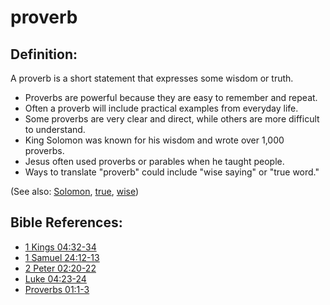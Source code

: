 # proverb #

## Definition: ##

A proverb is a short statement that expresses some wisdom or truth.

* Proverbs are powerful because they are easy to remember and repeat.
* Often a proverb will include practical examples from everyday life.
* Some proverbs are very clear and direct, while others are more difficult to understand.
* King Solomon was known for his wisdom and wrote over 1,000 proverbs.
* Jesus often used proverbs or parables when he taught people.
* Ways to translate "proverb" could include "wise saying" or "true word." 

(See also: [Solomon](../other/solomon.md), [true](../kt/true.md), [wise](../kt/wise.md))

## Bible References: ##

* [1 Kings 04:32-34](en/tn/1ki/help/04/32)
* [1 Samuel 24:12-13](en/tn/1sa/help/24/12)
* [2 Peter 02:20-22](en/tn/2pe/help/02/20)
* [Luke 04:23-24](en/tn/luk/help/04/23)
* [Proverbs 01:1-3](en/tn/pro/help/01/01)